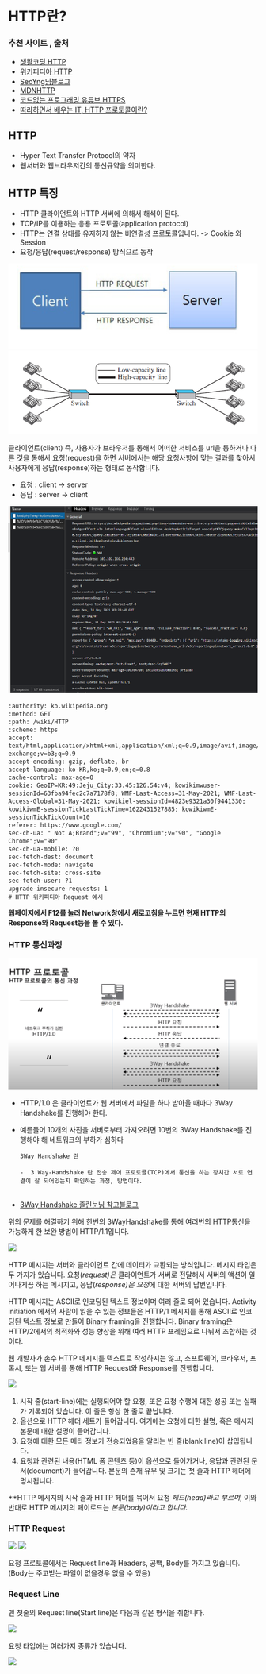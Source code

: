 # HTTP란?

### 추천 사이트 , 출처

- [생활코딩 HTTP](https://opentutorials.org/course/3385,"생활코딩")
- [위키피디아 HTTP](https://ko.wikipedia.org/wiki/HTTP,"위키피디아")
- [SeoYng님블로그](https://velog.io/@tjdud0123/HTTP-%EC%A0%95%EB%A6%AC)
- [MDNHTTP](https://developer.mozilla.org/ko/docs/Web/HTTP/Messages)
- [코드없는 프로그래밍 유튜브 HTTPS](https://youtu.be/kBlQiwXSx8A)
- [따라하면서 배우는 IT, HTTP 프로토콜이란?](https://www.youtube.com/watch?v=TwsQX1AnWJU)

## HTTP

- Hyper Text Transfer  Protocol의 약자
- 웹서버와 웹브라우저간의 통신규약을 의미한다.



## HTTP 특징

- HTTP 클라이언트와 HTTP 서버에 의해서 해석이 된다.
- TCP/IP를 이용하는 응용 프로토콜(application protocol)
- HTTP는 연결 상태를 유지하지 않는 비연결성 프로토콜입니다. -> Cookie 와 Session 
- 요청/응답(request/response) 방식으로 동작

<img src="https://github.com/Woongstar/Road-to-Backend-Developer/blob/main/%EC%9D%B8%ED%84%B0%EB%84%B7(Internet)/img/http요청.png">

<img src="./img/Untitled 12.png">

클라이언트(client) 즉, 사용자가 브라우저를 통해서 어떠한 서비스를 url을 통하거나 다른 것을 통해서 요청(request)을 하면 서버에서는 해당 요청사항에 맞는 결과를 찾아서 사용자에게 응답(response)하는 형태로 동작합니다.

- 요청 : client -> server
- 응답 : server -> client

<img src="./img/http네트워크.png">

```http
:authority: ko.wikipedia.org
:method: GET
:path: /wiki/HTTP
:scheme: https
accept: text/html,application/xhtml+xml,application/xml;q=0.9,image/avif,image/webp,image/apng,*/*;q=0.8,application/signed-exchange;v=b3;q=0.9
accept-encoding: gzip, deflate, br
accept-language: ko-KR,ko;q=0.9,en;q=0.8
cache-control: max-age=0
cookie: GeoIP=KR:49:Jeju_City:33.45:126.54:v4; kowikimwuser-sessionId=63fba94fec2c7a7178f8; WMF-Last-Access=31-May-2021; WMF-Last-Access-Global=31-May-2021; kowikiel-sessionId=4823e9321a30f9441330; kowikiwmE-sessionTickLastTickTime=1622431527885; kowikiwmE-sessionTickTickCount=10
referer: https://www.google.com/
sec-ch-ua: " Not A;Brand";v="99", "Chromium";v="90", "Google Chrome";v="90"
sec-ch-ua-mobile: ?0
sec-fetch-dest: document
sec-fetch-mode: navigate
sec-fetch-site: cross-site
sec-fetch-user: ?1
upgrade-insecure-requests: 1
# HTTP 위키피디아 Request 예시
```



**웹페이지에서 F12를 눌러 Network창에서 새로고침을 누르면 현재 HTTP의 Response와 Request등을 볼 수 있다.**



### HTTP 통신과정

<img src="./img/http10.png">

- HTTP/1.0 은 클라이언트가 웹 서버에서 파일을 하나 받아올 때마다 3Way Handshake를 진행해야 한다.

- 예륻들어 10개의 사진을 서버로부터 가져오려면 10변의 3Way Handshake를 진행해야 해 네트워크의 부하가 심하다

  ```
  3Way Handshake 란
  
  -  3 Way-Handshake 란 전송 제어 프로토콜(TCP)에서 통신을 하는 장치간 서로 연결이 잘 되어있는지 확인하는 과정, 방법이다. 
  

- [3Way Handshake 졸린눈님 참고블로그](https://sleepyeyes.tistory.com/4)

위의 문제를 해결하기 위해 한번의 3WayHandshake를 통해 여러번의 HTTP통신을 가능하게 한 보완 방법이 HTTP/1.1입니다.

<img src="./img/http11.png">

HTTP 메시지는 서버와 클라이언트 간에 데이터가 교환되는 방식입니다. 메시지 타입은 두 가지가 있습니다. 요청(*request)은* 클라이언트가 서버로 전달해서 서버의 액션이 일어나게끔 하는 메시지고, 응답(*response)은 요청*에 대한 서버의 답변입니다.

HTTP 메시지는 ASCII로 인코딩된 텍스트 정보이며 여러 줄로 되어 있습니다. Activity initiation 에서의 사람이 읽을 수 있는 정보들은 HTTP/1 메시지를 통해  ASCII로 인코딩된 텍스트 정보로 만들어 Binary framing을 진행합니다. Binary framing은 HTTP/2에서의 최적화와 성능 향상을 위해 여러 HTTP 프레임으로 나눠서 조합하는 것이다.

웹 개발자가 손수 HTTP 메시지를 텍스트로 작성하지는 않고,  소프트웨어, 브라우저, 프록시, 또는 웹 서버를 통해 HTTP Request와 Response를 진행합니다.

<img src="./img/httprequest.png">



1. 시작 줄(start-line)에는 실행되어야 할 요청, 또은 요청 수행에 대한 성공 또는 실패가 기록되어 있습니다. 이 줄은 항상 한 줄로 끝납니다.
2. 옵션으로 HTTP 헤더 세트가 들어갑니다. 여기에는 요청에 대한 설명, 혹은 메시지 본문에 대한 설명이 들어갑니다.
3. 요청에 대한 모든 메타 정보가 전송되었음을 알리는 빈 줄(blank line)이 삽입됩니다.
4. 요청과 관련된 내용(HTML 폼 콘텐츠 등)이 옵션으로 들어가거나, 응답과 관련된 문서(document)가 들어갑니다. 본문의 존재 유무 및 크기는 첫 줄과 HTTP 헤더에 명시됩니다.

**HTTP 메시지의 시작 줄과 HTTP 헤더를 묶어서 요청 *헤드(head)라고 부르며*, 이와 반대로 HTTP 메시지의 페이로드는 *본문(body)*이라고 합니다.**



### HTTP Request

<img src="./img/reqres.png">

<img src="./img/httprequest1.png">



요청 프로토콜에서는 Request line과 Headers, 공백, Body를 가지고 있습니다. (Body는 주고받는 파일이 없을경우 없을 수 있음)

### Request Line

맨 첫줄의 Request line(Start line)은 다음과 같은 형식을 취합니다.

<img src="./img/requestline.png">

요청 타입에는 여러가지 종류가 있습니다.

<img src="./img/requestmethod.png">

